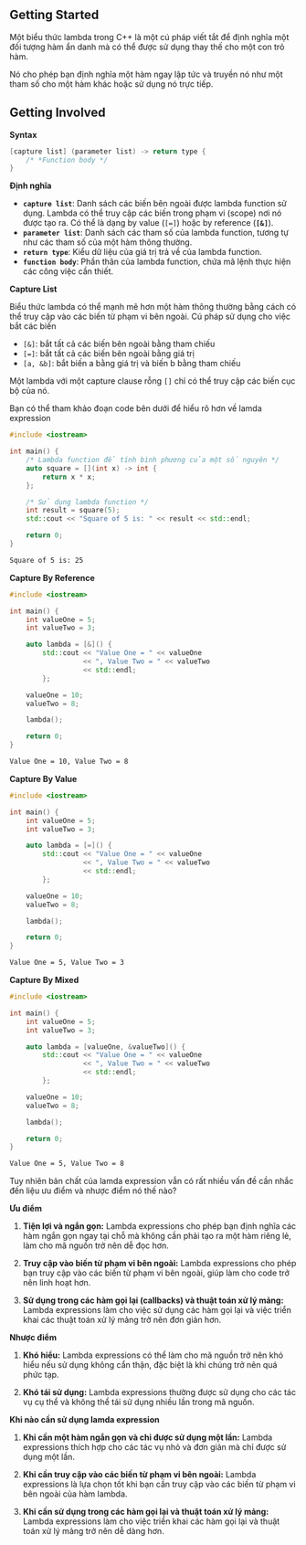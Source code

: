 ## Getting Started

Một biểu thức lambda trong C++ là một cú pháp viết tắt để định nghĩa một đối tượng hàm ẩn danh mà có thể được sử dụng thay thế cho một con trỏ hàm. 

Nó cho phép bạn định nghĩa một hàm ngay lập tức và truyền nó như một tham số cho một hàm khác hoặc sử dụng nó trực tiếp.

## Getting Involved

**Syntax**

```C++
[capture list] (parameter list) -> return type {
    /* *Function body */
}
```

**Định nghĩa**

- **`capture list`**: Danh sách các biến bên ngoài được lambda function sử dụng. Lambda có thể truy cập các biến trong phạm vi (scope) nơi nó được tạo ra. Có thể là dạng by value (`[=]`) hoặc by reference (**`[&]`**).
- **`parameter list`**: Danh sách các tham số của lambda function, tương tự như các tham số của một hàm thông thường.
- **`return type`**: Kiểu dữ liệu của giá trị trả về của lambda function.
- **`function body`**: Phần thân của lambda function, chứa mã lệnh thực hiện các công việc cần thiết.

**Capture List**

Biểu thức lambda có thể mạnh mẽ hơn một hàm thông thường bằng cách có thể truy cập vào các biến từ phạm vi bên ngoài. 
Cú pháp sử dụng cho việc bắt các biến

- `[&]`: bắt tất cả các biến bên ngoài bằng tham chiếu
- `[=]`: bắt tất cả các biến bên ngoài bằng giá trị
- `[a, &b]`: bắt biến a bằng giá trị và biến b bằng tham chiếu

Một lambda với một capture clause rỗng `[]` chỉ có thể truy cập các biến cục bộ của nó.

Bạn có thể tham khảo đoạn code bên dưới để hiểu rõ hơn về lamda expression

```C++
#include <iostream>

int main() {
    /* Lambda function để tính bình phương của một số nguyên */
    auto square = [](int x) -> int {
        return x * x;
    };

    /* Sử dụng lambda function */
    int result = square(5);
    std::cout << "Square of 5 is: " << result << std::endl;

    return 0;
}
```

```Bash
Square of 5 is: 25
```

**Capture By Reference**

```C++
#include <iostream>

int main() {
    int valueOne = 5;
    int valueTwo = 3;

    auto lambda = [&]() {
        std::cout << "Value One = " << valueOne 
				  << ", Value Two = " << valueTwo 
				  << std::endl;
        };

    valueOne = 10;
    valueTwo = 8;

    lambda();

    return 0;
}
```

```Bash
Value One = 10, Value Two = 8
```

**Capture By Value**

```C++
#include <iostream>

int main() {
    int valueOne = 5;
    int valueTwo = 3;

    auto lambda = [=]() {
        std::cout << "Value One = " << valueOne 
		          << ", Value Two = " << valueTwo 
		          << std::endl;
        };

    valueOne = 10;
    valueTwo = 8;

    lambda();

    return 0;
}
```

```Bash
Value One = 5, Value Two = 3
```

**Capture By Mixed**

```C++
#include <iostream>

int main() {
    int valueOne = 5;
    int valueTwo = 3;

    auto lambda = [valueOne, &valueTwo]() {
        std::cout << "Value One = " << valueOne 
				  << ", Value Two = " << valueTwo 
				  << std::endl;
        };

    valueOne = 10;
    valueTwo = 8;

    lambda();

    return 0;
}
```

```bash
Value One = 5, Value Two = 8
```

Tuy nhiên bản chất của lamda expression vẫn có rất nhiều vấn đề cần nhắc đến liệu ưu điểm và nhược điểm nó thế nào?

**Ưu điểm**

1. **Tiện lợi và ngắn gọn:** Lambda expressions cho phép bạn định nghĩa các hàm ngắn gọn ngay tại chỗ mà không cần phải tạo ra một hàm riêng lẻ, làm cho mã nguồn trở nên dễ đọc hơn.
    
2. **Truy cập vào biến từ phạm vi bên ngoài:** Lambda expressions cho phép bạn truy cập vào các biến từ phạm vi bên ngoài, giúp làm cho code trở nên linh hoạt hơn.
    
3. **Sử dụng trong các hàm gọi lại (callbacks) và thuật toán xử lý mảng:** Lambda expressions làm cho việc sử dụng các hàm gọi lại và việc triển khai các thuật toán xử lý mảng trở nên đơn giản hơn.

**Nhược điểm**

1. **Khó hiểu:** Lambda expressions có thể làm cho mã nguồn trở nên khó hiểu nếu sử dụng không cẩn thận, đặc biệt là khi chúng trở nên quá phức tạp.
    
2. **Khó tái sử dụng:** Lambda expressions thường được sử dụng cho các tác vụ cụ thể và không thể tái sử dụng nhiều lần trong mã nguồn.

**Khi nào cần sử dụng lamda expression**

1. **Khi cần một hàm ngắn gọn và chỉ được sử dụng một lần:** Lambda expressions thích hợp cho các tác vụ nhỏ và đơn giản mà chỉ được sử dụng một lần.
    
2. **Khi cần truy cập vào các biến từ phạm vi bên ngoài:** Lambda expressions là lựa chọn tốt khi bạn cần truy cập vào các biến từ phạm vi bên ngoài của hàm lambda.
    
3. **Khi cần sử dụng trong các hàm gọi lại và thuật toán xử lý mảng:** Lambda expressions làm cho việc triển khai các hàm gọi lại và thuật toán xử lý mảng trở nên dễ dàng hơn.